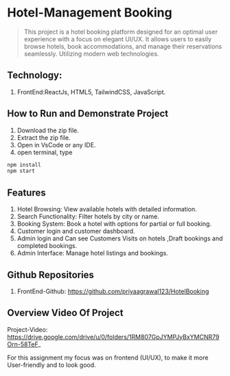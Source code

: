 # Hotel-Management Booking
> This project is a hotel booking platform designed for an optimal user experience with a focus on elegant UI/UX. It allows users to easily browse hotels, book accommodations, and manage their reservations seamlessly. Utilizing modern web technologies.
## Technology:
1. FrontEnd:ReactJs, HTML5, TailwindCSS, JavaScript.

## How to Run and Demonstrate Project
1. Download the zip file.
2. Extract the zip file.
3. Open in VsCode or any IDE.
4. open terminal, type
```bash   
npm install
npm start
```

## Features
1. Hotel Browsing: View available hotels with detailed information.
2. Search Functionality: Filter hotels by city or name.
3. Booking System: Book a hotel with options for partial or full booking.
4. Customer login and customer dashboard.
5. Admin login and Can see Customers Visits on hotels ,Draft bookings and completed bookings.
6. Admin Interface: Manage hotel listings and bookings.

## Github Repositories
1. FrontEnd-Github: https://github.com/priyaagrawal123/HotelBooking

## Overview Video Of Project
Project-Video: https://drive.google.com/drive/u/0/folders/1RM807GpJYMPJyBxYMCNR79Orn-58TeF_

For this assignment my focus was on frontend (UI/UX), to make it more User-friendly and to look good.
